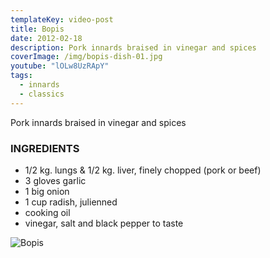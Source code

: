 ```yaml
---
templateKey: video-post
title: Bopis
date: 2012-02-18
description: Pork innards braised in vinegar and spices
coverImage: /img/bopis-dish-01.jpg
youtube: "lOLw8UzRApY"
tags:
  - innards
  - classics
---
```


Pork innards braised in vinegar and spices

### INGREDIENTS
* 1/2 kg. lungs & 1/2 kg. liver, finely chopped (pork or beef)
* 3 gloves garlic
* 1 big onion
* 1 cup radish, julienned
* cooking oil
* vinegar, salt and black pepper to taste

![Bopis](/img/bopis-dish-02.jpg)





